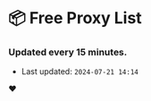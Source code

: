 # :package: Free Proxy List
### Updated every 15 minutes.

- Last updated: `2024-07-21 14:14`

:heart:
